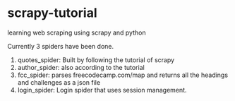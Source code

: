 # scrapy-tutorial
learning web scraping using scrapy and python

Currently 3 spiders have been done.

1. quotes_spider: Built by following the tutorial of scrapy
2. author_spider: also according to the tutorial
3. fcc_spider: parses freecodecamp.com/map and returns all the headings and challenges as a json file
4. login_spider: Login spider that uses session management. 
